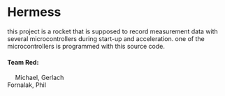 # Hermess

this project is a rocket that is supposed to record measurement data with several microcontrollers during start-up and acceleration. one of the microcontrollers is programmed with this source code.

<h4>Team Red:</h4> 
&emsp; Michael, Gerlach <br>
	 Fornalak, Phil   <br>
